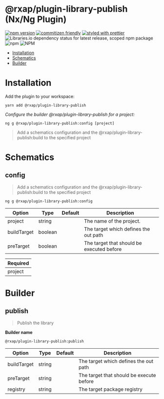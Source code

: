 @rxap/plugin-library-publish (Nx/Ng Plugin)
======

[![npm version](https://img.shields.io/npm/v/@rxap/plugin-library-publish?style=flat-square)](https://www.npmjs.com/package/@rxap/plugin-library-publish)
[![commitizen friendly](https://img.shields.io/badge/commitizen-friendly-brightgreen.svg?style=flat-square)](https://commitizen.github.io/cz-cli/)
[![styled with prettier](https://img.shields.io/badge/styled_with-prettier-ff69b4.svg?style=flat-square)](https://github.com/prettier/prettier)
![Libraries.io dependency status for latest release, scoped npm package](https://img.shields.io/librariesio/release/npm/@rxap/plugin-library-publish)
![npm](https://img.shields.io/npm/dm/@rxap/plugin-library-publish)
![NPM](https://img.shields.io/npm/l/@rxap/plugin-library-publish)

> 

- [Installation](#installation)
- [Schematics](#schematics)
- [Builder](#builder)

# Installation

Add the plugin to your workspace:

```
yarn add @rxap/plugin-library-publish
```

*Configure the builder @rxap/plugin-library-publish for a project:*

```
ng g @rxap/plugin-library-publish:config [project]
```

> Add a schematics configuration and the @rxap/plugin-library-publish:build to the specified project

# Schematics

## config
> Add a schematics configuration and the @rxap/plugin-library-publish:build to the specified project

```
ng g @rxap/plugin-library-publish:config
```

Option | Type | Default | Description
--- | --- | --- | ---
project | string |  | The name of the project.
buildTarget | boolean |  | The target which defines the out path
preTarget | boolean |  | The target that should be executed before

| Required |
| --- |
| project |

# Builder

## publish
> Publish the library

**Builder name**
```
@rxap/plugin-library-publish:publish
```

Option | Type | Default | Description
--- | --- | --- | ---
buildTarget | string |  | The target which defines the out path
preTarget | string |  | The target that should be execute before
registry | string |  | The target package registry
